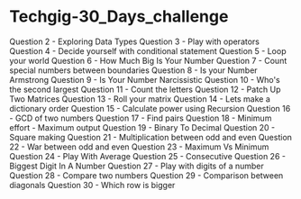 # Techgig-30_Days_challenge

Question 2 - Exploring Data Types
Question 3 - Play with operators
Question 4 - Decide yourself with conditional statement
Question 5 - Loop your world
Question 6 - How Much Big Is Your Number
Question 7 - Count special numbers between boundaries
Question 8 - Is your Number Armstrong
Question 9 - Is Your Number Narcissistic
Question 10 - Who's the second largest
Question 11 - Count the letters
Question 12 - Patch Up Two Matrices
Question 13 - Roll your matrix
Question 14 - Lets make a dictionary order
Question 15 - Calculate power using Recursion
Question 16 - GCD of two numbers
Question 17 - Find pairs
Question 18 - Minimum effort - Maximum output
Question 19 - Binary To Decimal
Question 20 - Square making
Question 21 - Multiplication between odd and even
Question 22 - War between odd and even
Question 23 - Maximum Vs Minimum
Question 24 - Play With Average
Question 25 - Consecutive
Question 26 - Biggest Digit In A Number
Question 27 - Play with digits of a number
Question 28 - Compare two numbers
Question 29 - Comparison between diagonals
Question 30 - Which row is bigger

